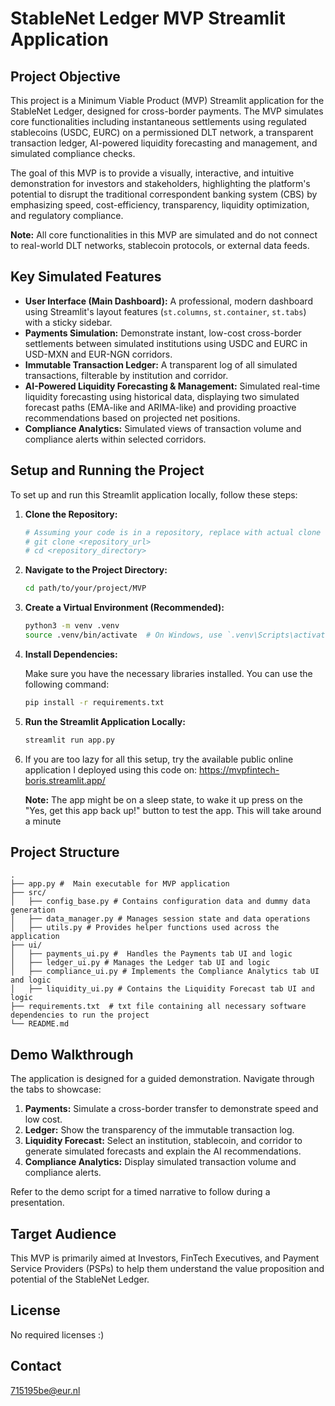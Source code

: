 # StableNet Ledger MVP Streamlit Application

## Project Objective

This project is a Minimum Viable Product (MVP) Streamlit application for the StableNet Ledger, designed for cross-border payments. The MVP simulates core functionalities including instantaneous settlements using regulated stablecoins (USDC, EURC) on a permissioned DLT network, a transparent transaction ledger, AI-powered liquidity forecasting and management, and simulated compliance checks.

The goal of this MVP is to provide a visually, interactive, and intuitive demonstration for investors and stakeholders, highlighting the platform's potential to disrupt the traditional correspondent banking system (CBS) by emphasizing speed, cost-efficiency, transparency, liquidity optimization, and regulatory compliance.

**Note:** All core functionalities in this MVP are simulated and do not connect to real-world DLT networks, stablecoin protocols, or external data feeds.

## Key Simulated Features

*   **User Interface (Main Dashboard):** A professional, modern dashboard using Streamlit's layout features (`st.columns`, `st.container`, `st.tabs`) with a sticky sidebar.
*   **Payments Simulation:** Demonstrate instant, low-cost cross-border settlements between simulated institutions using USDC and EURC in USD-MXN and EUR-NGN corridors.
*   **Immutable Transaction Ledger:** A transparent log of all simulated transactions, filterable by institution and corridor.
*   **AI-Powered Liquidity Forecasting & Management:** Simulated real-time liquidity forecasting using historical data, displaying two simulated forecast paths (EMA-like and ARIMA-like) and providing proactive recommendations based on projected net positions.
*   **Compliance Analytics:** Simulated views of transaction volume and compliance alerts within selected corridors.

## Setup and Running the Project

To set up and run this Streamlit application locally, follow these steps:

1.  **Clone the Repository:**

    ```bash
    # Assuming your code is in a repository, replace with actual clone command
    # git clone <repository_url>
    # cd <repository_directory>
    ```

2.  **Navigate to the Project Directory:**

    ```bash
    cd path/to/your/project/MVP
    ```

3.  **Create a Virtual Environment (Recommended):**

    ```bash
    python3 -m venv .venv
    source .venv/bin/activate  # On Windows, use `.venv\Scripts\activate`
    ```

4.  **Install Dependencies:**

    Make sure you have the necessary libraries installed. You can use the following command:

    ```bash
    pip install -r requirements.txt
    ```

5.  **Run the Streamlit Application Locally:**

    ```bash
    streamlit run app.py
    ```
6. If you are too lazy for all this setup, try the available public online application I deployed using this code on: https://mvpfintech-boris.streamlit.app/

   **Note:** The app might be on a sleep state, to wake it up press on the "Yes, get this app back up!" button to test the app. This will take around a minute

## Project Structure

```plaintext
.
├── app.py #  Main executable for MVP application
├── src/
│   ├── config_base.py # Contains configuration data and dummy data generation
│   ├── data_manager.py # Manages session state and data operations
│   ├── utils.py # Provides helper functions used across the application
├── ui/
│   ├── payments_ui.py #  Handles the Payments tab UI and logic
│   ├── ledger_ui.py # Manages the Ledger tab UI and logic
│   ├── compliance_ui.py # Implements the Compliance Analytics tab UI and logic
│   ├── liquidity_ui.py # Contains the Liquidity Forecast tab UI and logic
├── requirements.txt  # txt file containing all necessary software dependencies to run the project
└── README.md  
```

## Demo Walkthrough

The application is designed for a guided demonstration. Navigate through the tabs to showcase:

1.  **Payments:** Simulate a cross-border transfer to demonstrate speed and low cost.
2.  **Ledger:** Show the transparency of the immutable transaction log.
3.  **Liquidity Forecast:** Select an institution, stablecoin, and corridor to generate simulated forecasts and explain the AI recommendations.
4.  **Compliance Analytics:** Display simulated transaction volume and compliance alerts.

Refer to the demo script for a timed narrative to follow during a presentation.

## Target Audience

This MVP is primarily aimed at Investors, FinTech Executives, and Payment Service Providers (PSPs) to help them understand the value proposition and potential of the StableNet Ledger.

## License

No required licenses :)

## Contact

715195be@eur.nl

